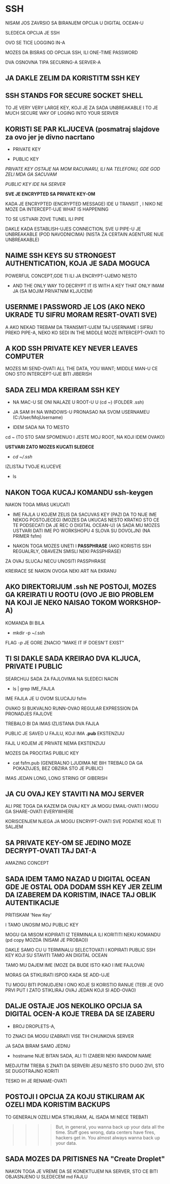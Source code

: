 # SSH

NISAM JOS ZAVRSIO SA BIRANJEM OPCIJA U DIGITAL OCEAN-U

SLEDECA OPCIJA JE SSH

OVO SE TICE LOGGING IN-A

MOZES DA BISRAS OD OPCIJA SSH, ILI ONE-TIME PASSWORD

DVA OSNOVNA TIPA SECURING-A SERVER-A

## JA DAKLE ZELIM DA KORISTITM SSH KEY

## **SSH** STANDS FOR **SECURE SOCKET SHELL**

TO JE VERY VERY LARGE KEY, KOJI JE ZA SADA UNBREAKABLE I TO JE MUCH SECURE WAY OF LOGING INTO YOUR SERVER

## KORISTI SE PAR KLJUCEVA (posmatraj slajdove za ovo jer je divno nacrtano

- PRIVATE KEY

- PUBLIC KEY

*PRIVATE KEY OSTAJE NA MOM RACUNARU, ILI NA TELEFONU, GDE GOD ZELI MDA GA SACUVAM*

*PUBLIC KEY IDE NA SERVER*

**SVE JE ENCRYPTED SA PRIVATE KEY-OM**

KADA JE ENCRYPTED (ENCRYPTED MESSAGE) IDE U TRANSIT , I NIKO NE MOZE DA INTERCEPT-UJE WHAT IS HAPPENING

TO SE USTVARI ZOVE TUNEL ILI PIPE

DAKLE KADA ESTABLISH-UJES CONNECTION, SVE U PIPE-U JE UNBREAKABLE (POD NAVODNICIMA) (NISTA ZA CERTAIN AGENTURE NIJE UNBREAKABLE)

## NAIME SSH KEYS SU STRONGEST AUTHENTICATION, KOJA JE SADA MOGUCA

POWERFUL CONCEPT,GDE TI ILI JA ENCRYPT-UJEMO NESTO

- AND THE ONLY WAY TO DECRYPT IT IS WITH A KEY THAT ONLY IMAM JA (SA MOJIM PRIVATNIM KLJUCEM)

## USERNME I PASSWORD JE LOS (AKO NEKO UKRADE TU SIFRU MORAM RESRT-OVATI SVE)

A AKO NEKAD TREBAM DA TRANSMIT-UJEM TAJ USERNAME I SIFRU PREKO PIPE-A, NEKO KO SEDI IN THE MIDDLE MOZE INTERCEPT-OVATI TO

## A KOD SSH PRIVATE KEY NEVER LEAVES COMPUTER

MOZES MI SEND-OVATI ALL THE DATA, YOU WANT; MIDDLE MAN-U CE ONO STO INTERCEPT-UJE BITI JIBERISH

## SADA ZELI MDA KREIRAM SSH KEY

- NA MAC-U SE ONI NALAZE U ROOT-U U (cd ~) (FOLDER .ssh)

- JA SAM IH NA WINDOWS-U PRONASAO NA SVOM USERNAMEU (C:/User/MojUsername)

- IDEM SADA NA TO MESTO

cd ~ (TO STO SAM SPOMENUO I JESTE MOJ ROOT, NA KOJI IDEM OVAKO)

**USTVARI ZATO MOZES KUCATI SLEDECE**

- *cd ~/.ssh*

IZLISTAJ TVOJE KLUCEVE

- ls

## NAKON TOGA KUCAJ KOMANDU **ssh-keygen**

NAKON TOGA MRAS UKUCATI

- IME FAJLA U KOJEM ZELIS DA SACUVAS KEY (PAZI DA TO NIJE IME NEKOG POSTOJECEG) (MOZES DA UKUCAS NESTO KRATKO STO CE TE PODSECATI DA JE REC O DIGITAL OCEAN-U) (A SADA MU MOZES USTVARI DATI IME PO WORKSHOPU  4 SLOVA SU DOVOLJN) (NA PRIMER fsfm)

- NAKON TOGA MOZES UNETI I **PASSPHRASE** (AKO KORISTIS SSH REGUALRLY, OBAVEZN SMISLI NEKI PASSPHRASE)

ZA OVAJ SLUCAJ NECU UNOSITI PASSPHRASE

KREIRACE SE NAKON OVOGA NEKI ART NA EKRANU

## AKO DIREKTORIJUM .ssh NE POSTOJI, MOZES GA KREIRATI U ROOTU (OVO JE BIO PROBLEM NA KOJI JE NEKO NAISAO TOKOM WORKSHOP-A)

KOMANDA BI BILA

- mkdir -p ~/.ssh

FLAG *-p* JE GORE ZNACIO "MAKE IT IF DOESN'T EXIST"

## TI SI DAKLE SADA KREIRAO DVA KLJUCA, PRIVATE I PUBLIC

SEARCHUJ SADA ZA FAJLOVIMA NA SLEDECI NACIN

- ls | grep IME_FAJLA

IME FAJLA JE U OVOM SLUCAJU fsfm

OVAKO SI BUKVALNO RUNN-OVAO REGULAR EXPRESSION DA PRONADJES FAJLOVE

TREBALO BI DA IMAS IZLISTANA DVA FAJLA

PUBLIC JE SAVED U FAJLU, KOJI IMA **.pub** EKSTENZIJU

FAJL U KOJEM JE PRIVATE NEMA EKSTENZIJU

MOZES DA PROCITAS PUBLIC KEY

- cat fsfm.pub (GENERALNO LJUDIMA NE BIH TREBALO DA GA POKAZUJES, BEZ OBZIRA STO JE PUBLIC)

IMAS JEDAN LONG, LONG STRING OF GIBERISH

## JA CU OVAJ KEY STAVITI NA MOJ SERVER

ALI PRE TOGA DA KAZEM DA OVAJ KEY JA MOGU EMAIL-OVATI I MOGU GA SHARE-OVATI EVERYWHERE

KORISCENJEM NJEGA JA MOGU ENCRYPT-OVATI SVE PODATKE KOJE TI SALJEM

## SA PRIVATE KEY-OM SE JEDINO MOZE DECRYPT-OVATI TAJ DAT-A

AMAZING CONCEPT

## SADA IDEM TAMO NAZAD U DIGITAL OCEAN GDE JE OSTAL ODA DODAM SSH KEY JER ZELIM DA IZABEREM DA KORISTIM, INACE TAJ OBLIK AUTENTIKACIJE

PRITISKAM 'New Key'

I TAMO UNOSIM MOJ PUBLIC KEY

MOGU GA MISOM KOPIRATI IZ TERMINALA ILI KORITITI NEKU KOMANDU (pd copy MOZDA (NISAM JE PROBAO))

DAKLE SAMO CU U TERMINALU SELECTOVATI I KOPIRATI PUBLIC SSH KEY KOJI SU STAVITI TAMO AN DIGITAL OCEAN

TAMO MU DAJEM IME (MOZE DA BUDE ISTO KAO I IME FAJLOVA)

MORAS GA STIKLIRATI ISPOD KADA SE ADD-UJE

TU MOGU BITI PONUDJENI I ONO KOJE SI KORISTIO RANIJE (TEBI JE OVO PRVI PUT I ZATO STIKLIRAJ OVAJ JEDAN KOJI SI ADD-OVAO)

## DALJE OSTAJE JOS NEKOLIKO OPCIJA SA DIGITAL OCEN-A KOJE TREBA DA SE IZABERU

- BROJ DROPLETS-A,

TO ZNACI DA MOGU IZABRATI VISE TIH CHUNKOVA SERVER

JA SADA BIRAM SAMO JEDNU

- hostname NIJE BITAN SADA, ALI TI IZABERI NEKI RANDOM NAME

MEDJUTIM TREBA S ZNATI DA SERVERI JESU NESTO STO DUGO ZIVI, STO SE DUGOTRAJNO KORITI

TESKO IH JE RENAME-OVATI

## POSTOJI I OPCIJA ZA KOJU STIKLIRAM AK OZELI MDA KORISTIM BACKUPS

TO GENERALN OZELI MDA STIKLIRAM, AL ISADA MI NECE TREBATI

>>>> But, in general, you wanna back up your data all the time. Stuff goes wrong, data centers have fires, hackers get in. You almost always wanna back up your data.

## SADA MOZES DA PRITISNES NA "Create Droplet"

NAKON TOGA JE VREME DA SE KONEKTUJEM NA SERVER, STO CE BITI OBJASNJENO U SLEDECEM md FAJLU